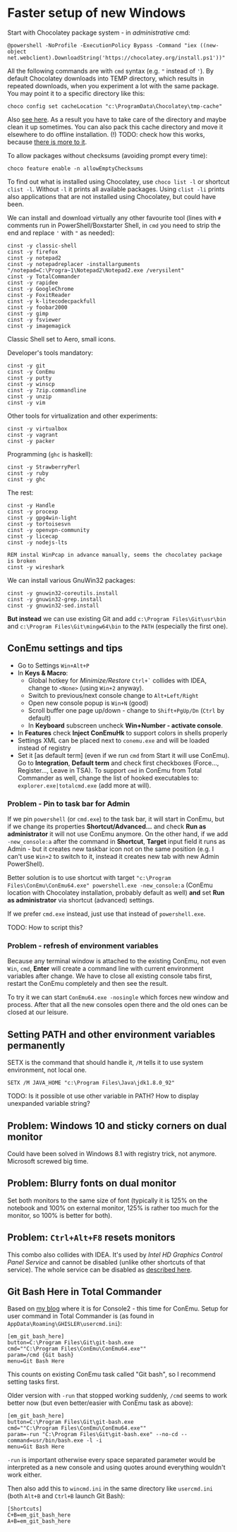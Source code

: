 # Faster setup of new Windows

Start with Chocolatey package system - in *administrative* cmd:
```
@powershell -NoProfile -ExecutionPolicy Bypass -Command "iex ((new-object net.webclient).DownloadString('https://chocolatey.org/install.ps1'))"
```

All the following commands are with `cmd` syntax (e.g. `"` instead of `'`).
By default Chocolatey downloads into TEMP directory, which results in repeated downloads, when
you experiment a lot with the same package. You may point it to a specific directory like this:
```
choco config set cacheLocation "c:\ProgramData\Chocolatey\tmp-cache"
```
Also [see here](https://github.com/chocolatey/choco/wiki/How-To-Change-Cache). As a result
you have to take care of the directory and maybe clean it up sometimes. You can also pack this
cache directory and move it elsewhere to do offline installation.
(!) TODO: check how this works, because [there is more to it](http://stackoverflow.com/questions/18528919/how-to-install-chocolatey-packages-offline).

To allow packages without checksums (avoiding prompt every time):
```
choco feature enable -n allowEmptyChecksums
```

To find out what is installed using Chocolatey, use `choco list -l` or shortcut `clist -l`.
Without `-l` it prints all available packages. Using `clist -li` prints also applications
that are not installed using Chocolatey, but could have been.

We can install and download virtually any other favourite tool (lines with `#` comments run
in PowerShell/Boxstarter Shell, in `cmd` you need to strip the end and replace `'` with `"`
as needed):
```
cinst -y classic-shell
cinst -y firefox
cinst -y notepad2
cinst -y notepadreplacer -installarguments "/notepad=C:\Progra~1\Notepad2\Notepad2.exe /verysilent"
cinst -y TotalCommander
cinst -y rapidee
cinst -y GoogleChrome
cinst -y FoxitReader
cinst -y k-litecodecpackfull
cinst -y foobar2000
cinst -y gimp
cinst -y fsviewer
cinst -y imagemagick
```
Classic Shell set to Aero, small icons.

Developer's tools mandatory:
```
cinst -y git
cinst -y ConEmu
cinst -y putty
cinst -y winscp
cinst -y 7zip.commandline
cinst -y unzip
cinst -y vim
```

Other tools for virtualization and other experiments:
```
cinst -y virtualbox
cinst -y vagrant
cinst -y packer
```

Programming (`ghc` is haskell):
```
cinst -y StrawberryPerl
cinst -y ruby
cinst -y ghc
```

The rest:
```
cinst -y Handle
cinst -y procexp
cinst -y gpg4win-light
cinst -y tortoisesvn
cinst -y openvpn-community
cinst -y licecap
cinst -y nodejs-lts

REM instal WinPcap in advance manually, seems the chocolatey package is broken
cinst -y wireshark
```

We can install various GnuWin32 packages:
```
cinst -y gnuwin32-coreutils.install
cinst -y gnuwin32-grep.install
cinst -y gnuwin32-sed.install
```

**But instead** we can use existing Git and add `c:\Program Files\Git\usr\bin` and
`c:\Program Files\Git\mingw64\bin` to the `PATH` (especially the first one).

## ConEmu settings and tips

* Go to Settings `Win+Alt+P`
* In **Keys & Macro**:
	* Global hotkey for *Minimize/Restore* `` Ctrl+` `` collides with IDEA, change to `<None>`
(using `Win+2` anyway).
	* Switch to previous/next console change to `Alt+Left/Right`
	* Open new console popup is `Win+N` (good)
	* Scroll buffer one page up/down - change to `Shift+PgUp/Dn` (`Ctrl` by default) 
	* In **Keyboard** subscreen uncheck **Win+Number - activate console**.
* In **Features** check **Inject ConEmuHk** to support colors in shells properly
* Settings XML can be placed next to `conemu.exe` and will be loaded instead of registry
* Set it [as default term] (even if we run `cmd` from Start it will use ConEmu). Go to
**Integration**, **Default term** and check first checkboxes (Force..., Register..., Leave in TSA).
To support `cmd` in ConEmu from Total Commander as well, change the list of hooked executables to:
`explorer.exe|totalcmd.exe` (add more at will).

### Problem - Pin to task bar for Admin

If we pin `powershell` (or `cmd.exe`) to the task bar, it will start in ConEmu, but if we change
its properties **Shortcut/Advanced...** and check **Run as administrator** it will not use ConEmu
anymore. On the other hand, if we add `-new_console:a` after the command in **Shortcut**,
**Target** input field it runs as Admin - but it creates new taskbar icon not on the same position
(e.g. I can't use `Win+2` to switch to it, instead it creates new tab with new Admin PowerShell).

Better solution is to use shortcut with target
`"c:\Program Files\ConEmu\ConEmu64.exe" powershell.exe -new_console:a` (ConEmu location with
Chocolatey installation, probably default as well) **and** set **Run as administrator** via
shortcut (advanced) settings.

If we prefer `cmd.exe` instead, just use that instead of `powershell.exe`.

TODO: How to script this?

### Problem - refresh of environment variables

Because any terminal window is attached to the existing ConEmu, not even `Win`, `cmd`, **Enter**
will create a command line with current environment variables after change. We have to close all
existing console tabs first, restart the ConEmu completely and then see the result.

To try it we can start `ConEmu64.exe -nosingle` which forces new window and process. After that
all the new consoles open there and the old ones can be closed at our leisure.


## Setting PATH and other environment variables permanently

SETX is the command that should handle it, `/M` tells it to use system environment, not local one.
```
SETX /M JAVA_HOME "c:\Program Files\Java\jdk1.8.0_92"
```

TODO: Is it possible ot use other variable in PATH? How to display unexpanded variable string?


## Problem: Windows 10 and sticky corners on dual monitor

Could have been solved in Windows 8.1 with registry trick, not anymore. Microsoft screwed big time.


## Problem: Blurry fonts on dual monitor

Set both monitors to the same size of font (typically it is 125% on the notebook and 100% on
external monitor, 125% is rather too much for the monitor, so 100% is better for both).


## Problem: `Ctrl+Alt+F8` resets monitors

This combo also collides with IDEA. It's used by *Intel HD Graphics Control Panel Service* and
cannot be disabled (unlike other shortcuts of that service). The whole service can be disabled
as [described here](http://stackoverflow.com/a/35109007/658826).


## Git Bash Here in Total Commander

Based on [my blog](https://virgo47.wordpress.com/2013/05/05/git-bash-here-in-console2-in-total-commander-with-keyboard-shortcut-hotkey/)
where it is for Console2 - this time for ConEmu.
Setup for user command in Total Commander is (as found in `AppData\Roaming\GHISLER\usercmd.ini`):

```
[em_git_bash_here]
button=C:\Program Files\Git\git-bash.exe
cmd=""C:\Program Files\ConEmu\ConEmu64.exe""
param=/cmd {Git bash}
menu=Git Bash Here
```

This counts on existing ConEmu task called "Git bash", so I recommend setting tasks first.

Older version with `-run` that stopped working suddenly, `/cmd` seems to work better now
(but even better/easier with ConEmu task as above):

```
[em_git_bash_here]
button=C:\Program Files\Git\git-bash.exe
cmd=""C:\Program Files\ConEmu\ConEmu64.exe""
param=-run "C:\Program Files\Git\git-bash.exe" --no-cd --command=usr/bin/bash.exe -l -i
menu=Git Bash Here
```

`-run` is important otherwise every space separated parameter would be interpreted as a new
console and using quotes around everything wouldn't work either.

Then also add this to `wincmd.ini`
in the same directory like `usercmd.ini` (both `Alt+B` and `Ctrl+B` launch Git Bash):

```
[Shortcuts]
C+B=em_git_bash_here
A+B=em_git_bash_here
```